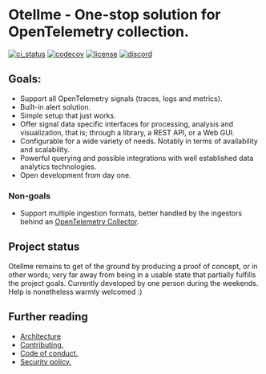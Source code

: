 # Otellme - One-stop solution for OpenTelemetry collection.

[![ci_status](https://img.shields.io/github/actions/workflow/status/gibbz00/otellme/ci.yaml?style=for-the-badge)](https://github.com/gibbz00/otellme/actions/workflows/ci.yaml)
[![codecov](https://img.shields.io/codecov/c/gh/gibbz00/otellme?token=6QOtoiZk7d&style=for-the-badge)](https://codecov.io/gh/gibbz00/otellme)
[![license](https://img.shields.io/github/license/gibbz00/otellme.svg?style=for-the-badge)](https://github.com/gibbz00/otellme/blob/main/LICENSE.md)
[![discord](https://img.shields.io/discord/1211287533393154138?label=discord&color=5865f2&style=for-the-badge)](https://discord.gg/yD5xKbtjDm)

<!-- TEMP: uncomment after 0.1 release
[![crates_io](https://img.shields.io/crates/v/otellme.svg?style=for-the-badge)](https://crates.io/crates/otellme)
[![docs_rs](https://img.shields.io/docsrs/otellme/latest.svg?style=for-the-badge)](https://docs.rs/otellme)
-->

## Goals:

* Support all OpenTelemetry signals (traces, logs and metrics).
* Built-in alert solution.
* Simple setup that just works.
* Offer signal data specific interfaces for processing, analysis and visualization, that is; through a library, a REST API, or a Web GUI.
* Configurable for a wide variety of needs. Notably in terms of availability and scalability.
* Powerful querying and possible integrations with well established data analytics technologies.
* Open development from day one.

### Non-goals

* Support multiple ingestion formats, better handled by the ingestors behind an [OpenTelemetry Collector](https://opentelemetry.io/docs/collector/).

## Project status

Otellme remains to get of the ground by producing a proof of concept, or in other words; very far away from being in a usable state that partially fulfills the project goals. Currently developed by one person during the weekends. Help is nonetheless warmly welcomed :)

## Further reading

* [Architecture](https://excalidraw.com/#json=WO87mhQIxyjwbQhMA2-jN,20b3WxqKmMTPx5UIYbaX1Q)
* [Contributing.](/CODE_OF_CONDUCT.md)
* [Code of conduct.](/CODE_OF_CONDUCT.md)
* [Security policy.](/SECURITY.md)

<!-- TODO: Acknowledge the rest large players (but also the small, and the contributors!):
# Acknowledgements

* [Apache Parquet™](https://parquet.apache.org/) is used for signal storage.
* Storage flexibilities have been made possible by [Apache OpenDAL™](https://opendal.apache.org/).
* Querying made possible with [Apache Arrow DataFusion](https://arrow.apache.org/datafusion/).
* Poem
* Tokio/Tonic
* Opeltelemetry Rust
 -->
